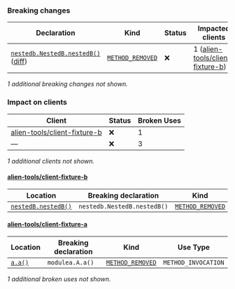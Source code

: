 ### Breaking changes
Declaration | Kind | Status | Impacted clients | Broken Uses
----------- | ---- | ------ | ---------------- | -----------
[`nestedb.NestedB.nestedB()`](https://github.com/alien-tools/repository-fixture/blob/main/module-c/nested-b/src/main/java/nestedb/NestedB.java#L4-L6) ([diff](https://github.com/alien-tools/repository-fixture/pull/1/files#diff-fb67a83f3cdd140afada868502de4908e1c98fd6fefc03c05f66139278dda700L4)) | [`METHOD_REMOVED`](https://alien-tools.github.io/maracas/bcs/method-removed) | :x: | 1 ([alien-tools/client-fixture-b](https://github.com/alien-tools/client-fixture-b)) | 1
*1 additional breaking changes not shown.*

### Impact on clients
Client | Status | Broken Uses
------ | ------ | -----------
[alien-tools/client-fixture-b](https://github.com/alien-tools/client-fixture-b) | :x: | 1
— | :x: | 3
*1 additional clients not shown.*

#### [alien-tools/client-fixture-b](https://github.com/alien-tools/client-fixture-b)
Location | Breaking declaration | Kind | Use Type
-------- | -------------------- | ---- | --------
[`nestedB.nestedB()`](https://github.com/alien-tools/client-fixture-b/blob/main/src/main/java/clientb/ClientB.java#L14-L14) | `nestedb.NestedB.nestedB()` | [`METHOD_REMOVED`](https://alien-tools.github.io/maracas/bcs/method-removed) | `METHOD_INVOCATION`

#### [alien-tools/client-fixture-a](https://github.com/alien-tools/client-fixture-a)
Location | Breaking declaration | Kind | Use Type
-------- | -------------------- | ---- | --------
[`a.a()`](https://github.com/alien-tools/client-fixture-a/blob/main/src/main/java/clienta/ClientA.java#L9-L9) | `modulea.A.a()` | [`METHOD_REMOVED`](https://alien-tools.github.io/maracas/bcs/method-removed) | `METHOD_INVOCATION`
*1 additional broken uses not shown.*

